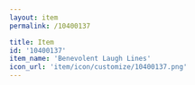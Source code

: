 ```yaml
---
layout: item
permalink: /10400137

title: Item
id: '10400137'
item_name: 'Benevolent Laugh Lines'
icon_url: 'item/icon/customize/10400137.png'
---
```

